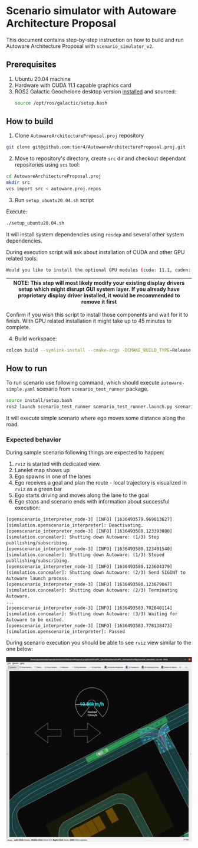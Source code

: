 # Scenario simulator with Autoware Architecture Proposal

This document contains step-by-step instruction on how to build and run Autoware Architecture Proposal with `scenario_simulator_v2`.

## Prerequisites 

1. Ubuntu 20.04 machine
2. Hardware with CUDA 11.1 capable graphics card
3. ROS2 Galactic Geochelone desktop version [installed](https://docs.ros.org/en/galactic/Installation/Ubuntu-Install-Debians.html) and sourced:
   ```bash
   source /opt/ros/galactic/setup.bash
   ```

## How to build

1. Clone `AutowareArchitectureProposal.proj` repository
```bash
git clone git@github.com:tier4/AutowareArchitectureProposal.proj.git
```

2. Move to repository's directory, create `src` dir and checkout dependant repositories using `vcs` tool:
```bash
cd AutowareArchitectureProposal.proj
mkdir src
vcs import src < autoware.proj.repos
```

3. Run `setup_ubuntu20.04.sh` script

Execute:
```bash
./setup_ubuntu20.04.sh
```

It will install system dependencies using `rosdep` and several other system dependencies.

During execution script will ask about installation of CUDA and other GPU related tools:
```bash
Would you like to install the optional GPU modules (cuda: 11.1, cudnn: 8.0.5, TensorRT: 7.2.1)? (y/n) [y]: 
```

| NOTE: This step will most likely modify your existing display drivers setup which might disrupt GUI system layer. If you already have proprietary display driver installed, it would be recommended to remove it first |
|------------------------------------------------------------------------------------------------------------------------------------------------------------------------------------------------------------------------|

Confirm if you wish this script to install those components and wait for it to finish. 
With GPU related installation it might take up to 45 minutes to complete.

4. Build workspace:
```bash
colcon build --symlink-install --cmake-args -DCMAKE_BUILD_TYPE=Release
```

## How to run

To run scenario use following command, which should execute `autoware-simple.yaml` scenario from `scenario_test_runner` package.
```bash
source install/setup.bash
ros2 launch scenario_test_runner scenario_test_runner.launch.py scenario:=src/simulator/scenario_simulator/test_runner/scenario_test_runner/test/scenario/autoware-simple.yaml vehicle_model:=lexus sensor_model:=aip_xx1
```

It will execute simple scenario where ego moves some distance along the road.

### Expected behavior

During sample scenario following things are expected to happen:
1. `rviz` is started with dedicated view. 
2. Lanelet map shows up
3. Ego spawns in one of the lanes
4. Ego receives a goal and plan the route - local trajectory is visualized in `rviz` as a green bar
5. Ego starts driving and moves along the lane to the goal
6. Ego stops and scenario ends with information about successful execution:

```
[openscenario_interpreter_node-3] [INFO] [1636493579.969013627] [simulation.openscenario_interpreter]: Deactivating.
[openscenario_interpreter_node-3] [INFO] [1636493580.123393080] [simulation.concealer]: Shutting down Autoware: (1/3) Stop publlishing/subscribing.
[openscenario_interpreter_node-3] [INFO] [1636493580.123491540] [simulation.concealer]: Shutting down Autoware: (1/3) Stoped publlishing/subscribing.
[openscenario_interpreter_node-3] [INFO] [1636493580.123604379] [simulation.concealer]: Shutting down Autoware: (2/3) Send SIGINT to Autoware launch process.
[openscenario_interpreter_node-3] [INFO] [1636493580.123679047] [simulation.concealer]: Shutting down Autoware: (2/3) Terminating Autoware.
...
[openscenario_interpreter_node-3] [INFO] [1636493583.702040114] [simulation.concealer]: Shutting down Autoware: (3/3) Waiting for Autoware to be exited.
[openscenario_interpreter_node-3] [INFO] [1636493583.778138473] [simulation.openscenario_interpreter]: Passed
```

During scenario execution you should be able to see `rviz` view similar to the one below:

![scenario_simualtor_with_aap](../image/scenario_simulator_with_autoware_architecture_proposal.png)

